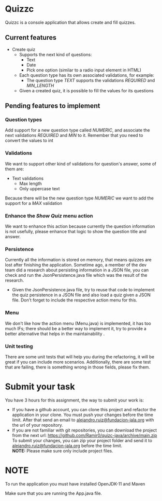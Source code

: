 # Quizzc
Quizzc is a console application that allows create and fill quizzes.
 
## Current features
 * Create quiz
   * Supports the next kind of questions:
     * Text
     * Date
     * Pick one option (similar to a radio input element in HTML)
   * Each question type has its own associated validations, for example:
     * The question type *TEXT* supports the validations *REQUIRED* and *MIN_LENGTH*
   * Given a created quiz, it is possible to fill the values for its questions   

## Pending features to implement
### Question types
Add support for a new question type called *NUMERIC*, and associate the next validations *REQUIRED* and *MIN* to it. 
Remember that you need to convert the values to int
### Validations
We want to support other kind of validations for question's answer, some of them are:
   * Text validations
     * Max length
     * Only uppercase text
     
Because there will be the new question type *NUMERIC* we want to add the support for a *MAX* validation  
### Enhance the _Show Quiz_ menu action
We want to enhance this action because currently the question information is not usefully, please enhance that logic to show the question title and answer.  

### Persistence
Currently all the information is stored on memory, that means quizzes are lost after finishing the application. 
Sometime ago, a member of the dev team did a research about persisting information in a JSON file, you can check and run the JsonPersistence.java file which was the result of the research.
   * Given the JsonPersistence.java file, try to reuse that code to implement the quiz persistence in a JSON file and also load a quiz given a JSON file.
   Don't forget to include the respective action menu for this.

### Menu
We don't like how the action menu (Menu.java) is implemented, it has too much IFs; there should be a better way to implement it, try to provide a better alternative that helps in the maintainability .

### Unit testing
There are some unit tests that will help you during the refactoring, it will be great if you can include more scenarios. Additionally, there are some test that are failing, there is something wrong in those fields, please fix them.


# Submit your task
You have 3 hours for this assignment, the way to submit your work is:
 * If you have a github account, you can clone this project and refactor the application in your clone. You must push your changes before the time limit.
 After that send an email to alejandro.ruiz@fundacion-jala.org with the url of your repository.
 * If you are not familiar with git repositories, you can download the project from the next url:
 https://github.com/Ramir0/quizc-java/archive/main.zip
 To submit your changes, you can zip your project folder and send it to alejandro.ruiz@fundacion-jala.org before the time limit.  
 **NOTE:** Please make sure only include project files. 
 
# NOTE
To run the application you must have installed OpenJDK-11 and Maven

Make sure that you are running the App.java file.
